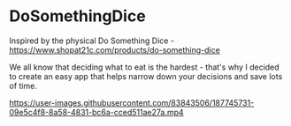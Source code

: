 # DoSomethingDice

Inspired by the physical Do Something Dice - https://www.shopat21c.com/products/do-something-dice

We all know that deciding what to eat is the hardest - that's why I decided to create an easy app that helps narrow down your decisions and save lots of time. 

https://user-images.githubusercontent.com/83843506/187745731-09e5c4f8-8a58-4831-bc6a-cced511ae27a.mp4

